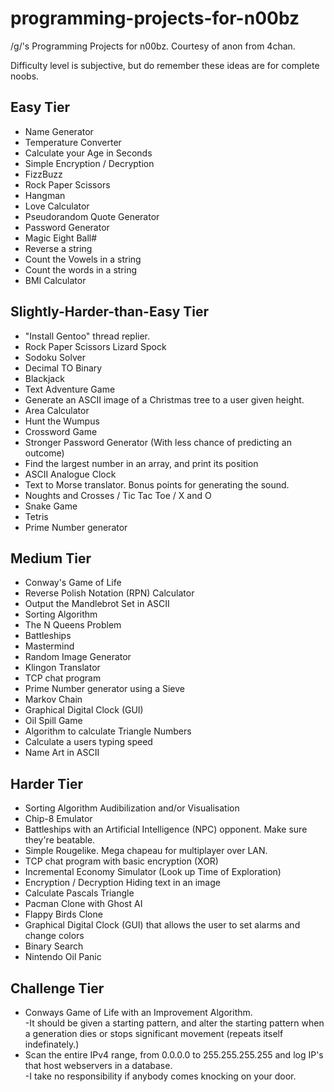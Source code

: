 programming-projects-for-n00bz
==============================

/g/'s Programming Projects for n00bz. Courtesy of anon from 4chan.

Difficulty level is subjective, but do remember these ideas are for complete noobs.

Easy Tier
------------------------------
<ul>
<li>Name Generator
<li>Temperature Converter
<li>Calculate your Age in Seconds
<li>Simple Encryption / Decryption
<li>FizzBuzz
<li>Rock Paper Scissors
<li>Hangman
<li>Love Calculator
<li>Pseudorandom Quote Generator
<li>Password Generator
<li>Magic Eight Ball#
<li>Reverse a string
<li>Count the Vowels in a string
<li>Count the words in a string
<li>BMI Calculator
</ul>


Slightly-Harder-than-Easy Tier
------------------------------
<ul>
<li>"Install Gentoo" thread replier.
<li>Rock Paper Scissors Lizard Spock
<li>Sodoku Solver
<li>Decimal TO Binary
<li>Blackjack
<li>Text Adventure Game
<li>Generate an ASCII image of a Christmas tree to a user given height.
<li>Area Calculator
<li>Hunt the Wumpus
<li>Crossword Game
<li>Stronger Password Generator (With less chance of predicting an outcome)
<li>Find the largest number in an array, and print its position
<li>ASCII Analogue Clock
<li>Text to Morse translator. Bonus points for generating the sound.
<li>Noughts and Crosses / Tic Tac Toe / X and O
<li>Snake Game
<li>Tetris
<li>Prime Number generator
</ul>

Medium Tier
------------------------------
<ul>
<li>Conway's Game of Life
<li>Reverse Polish Notation (RPN) Calculator
<li>Output the Mandlebrot Set in ASCII
<li>Sorting Algorithm
<li>The N Queens Problem
<li>Battleships
<li>Mastermind
<li>Random Image Generator
<li>Klingon Translator
<li>TCP chat program
<li>Prime Number generator using a Sieve
<li>Markov Chain
<li>Graphical Digital Clock (GUI)
<li>Oil Spill Game
<li>Algorithm to calculate Triangle Numbers
<li>Calculate a users typing speed
<li>Name Art in ASCII
</ul>

Harder Tier
------------------------------
<ul>
<li>Sorting Algorithm Audibilization and/or Visualisation
<li>Chip-8 Emulator
<li>Battleships with an Artificial Intelligence (NPC) opponent. Make sure they're beatable.
<li>Simple Rougelike. Mega chapeau for multiplayer over LAN.
<li>TCP chat program with basic encryption (XOR)
<li>Incremental Economy Simulator (Look up Time of Exploration)
<li>Encryption / Decryption Hiding text in an image
<li>Calculate Pascals Triangle
<li>Pacman Clone with Ghost AI
<li>Flappy Birds Clone
<li>Graphical Digital Clock (GUI) that allows the user to set alarms and change colors
<li>Binary Search
<li>Nintendo Oil Panic
</ul>

Challenge Tier
------------------------------
<ul>
<li>Conways Game of Life with an Improvement Algorithm.<br>
-It should be given a starting pattern, and alter the starting pattern when a generation dies or stops significant movement (repeats itself indefinately.)
<li>Scan the entire IPv4 range, from 0.0.0.0 to 255.255.255.255 and log IP's that host webservers in a database.<br>
-I take no responsibility if anybody comes knocking on your door.
</ul>




